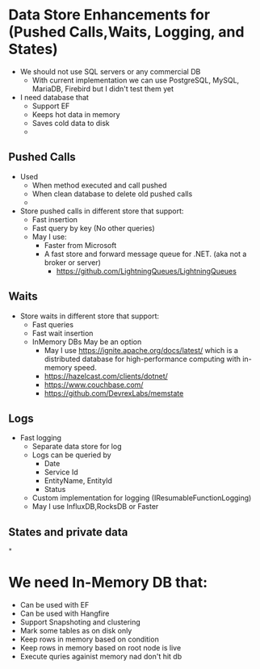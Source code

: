 ﻿# Data Store Enhancements for (Pushed Calls,Waits, Logging, and States)
* We should not use SQL servers or any commercial DB
	* With current implementation we can use PostgreSQL, MySQL, MariaDB, Firebird but I didn't test them yet
* I need database that
	* Support EF
	* Keeps hot data in memory
	* Saves cold data to disk
	* 
## Pushed Calls
* Used 
	* When method executed and call pushed
	* When clean database to delete old pushed calls
	* 
* Store pushed calls in different store that support:
	* Fast insertion
	* Fast query by key (No other queries)
	* May I use:
		* Faster from Microsoft
		* A fast store and forward message queue for .NET. (aka not a broker or server)
			* https://github.com/LightningQueues/LightningQueues
## Waits
* Store waits in different store that support:
	* Fast queries
	* Fast wait insertion
	* InMemory DBs May be an option
		* May I use https://ignite.apache.org/docs/latest/ which is a distributed database for high-performance computing with in-memory speed.
		* https://hazelcast.com/clients/dotnet/
		* https://www.couchbase.com/
		* https://github.com/DevrexLabs/memstate
## Logs
* Fast logging
	* Separate data store for log
	* Logs can be queried by
		* Date
		* Service Id
		* EntityName, EntityId
		* Status
	* Custom implementation for logging (IResumableFunctionLogging)
	* May I use InfluxDB,RocksDB or Faster
## States and private data
	* 


# We need In-Memory DB that:
* Can be used with EF
* Can be used with Hangfire
* Support Snapshoting and clustering
* Mark some tables as on disk only
* Keep rows in memory based on condition
* Keep rows in memory based on root node is live
* Execute quries againist memory nad don't hit db
